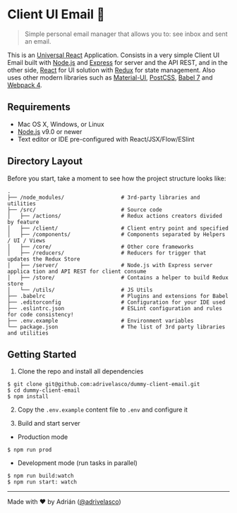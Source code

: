 # Client UI Email :email:
> Simple personal email manager that allows you to: see inbox and sent an email. 

This is an [Universal React](https://medium.com/@muthuks/universal-rendering-with-react-60a7ca86820) Application. Consists in a very simple Client UI Email built with [Node.js](https://nodejs.org/) and [Express](https://github.com/expressjs/express) for server and the API REST, and in the other side, [React](https://github.com/facebook/react) for UI solution with [Redux](https://github.com/reduxjs/redux) for state management. Also uses other modern libraries such as [Material-UI](https://material-ui-next.com/), [PostCSS](https://github.com/postcss/postcss), [Babel 7](https://github.com/babel/babel) and [Webpack 4](https://webpack.github.io/).

## Requirements

  * Mac OS X, Windows, or Linux
  * [Node.js](https://nodejs.org/) v9.0 or newer
  * Text editor or IDE pre-configured with React/JSX/Flow/ESlint

## Directory Layout

Before you start, take a moment to see how the project structure looks like:

```
.
├── /node_modules/                  # 3rd-party libraries and utilities
├── /src/                           # Source code
│   ├── /actions/                   # Redux actions creators divided by feature
│   ├── /client/                    # Client entry point and specified 
│   ├── /components/                # Components separated by Helpers / UI / Views
│   ├── /core/                      # Other core frameworks
│   ├── /reducers/                  # Reducers for trigger that updates the Redux Store
│   ├── /server/                    # Node.js with Express server applica tion and API REST for client consume
│   ├── /store/                     # Contains a helper to build Redux store
│   └── /utils/                     # JS Utils
├── .babelrc                        # Plugins and extensions for Babel
├── .editorconfig                   # Configuration for your IDE used
├── .eslintrc.json                  # ESLint configuration and rules for code consistency!
├── .env.example                    # Environment variables
└── package.json                    # The list of 3rd party libraries and utilities
```

## Getting Started

1. Clone the repo and install all dependencies

```
$ git clone git@github.com:adrivelasco/dummy-client-email.git
$ cd dummy-client-email
$ npm install
```

2. Copy the `.env.example` content file to `.env` and configure it

3. Build and start server

  * Production mode
  ```
  $ npm run prod
  ```

  * Development mode (run tasks in parallel)
  ```
  $ npm run build:watch
  $ npm run start: watch
  ```

---
Made with ♥ by Adrián ([@adrivelasco](https://github.com/adrivelasco))